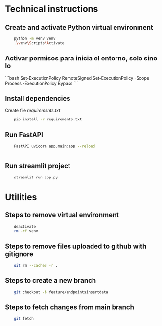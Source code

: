 # Technical instructions

## Create and activate Python virtual environment
```bash
    python -m venv venv
    .\venv\Scripts\Activate
```
## Activar permisos para inicia el entorno, solo sino lo 
´´´bash
    Set-ExecutionPolicy RemoteSigned
    Set-ExecutionPolicy -Scope Process -ExecutionPolicy Bypass
´´´
## Install dependencies
Create file *requirements.txt*

```bash
    pip install -r requirements.txt
```

## Run FastAPI

```bash
    FastAPI uvicorn app.main:app --reload
 
```

## Run streamlit project

```bash
    streamlit run app.py 
```

# Utilities
## Steps to remove virtual environment
```bash
    deactivate
    rm -rf venv
```

## Steps to remove files uploaded to github with gitignore
```bash
    git rm --cached -r .
```

## Steps to create a new branch 
```bash
    git checkout -b feature/endpointsinsertdata
```

## Steps to fetch changes from main branch
```bash
    git fetch    
```
